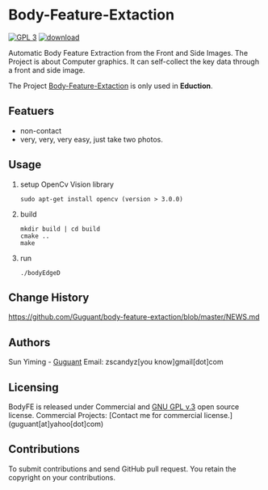 # Body-Feature-Extaction
[![GPL 3](https://img.shields.io/badge/license-GPL%203-green.svg)](https://www.gnu.org/licenses/gpl-3.0.en.html)  [![download](https://img.shields.io/badge/download-2.0.0-blue.svg)](https://github.com/Guguant/body-feature-extaction/releases/tag/2.0)

Automatic Body Feature Extraction from the Front and Side Images. The Project is about Computer graphics. It can self-collect the key data through a front and side image.

The Project [Body-Feature-Extaction](https://github.com/Guguant/Body-Feature-Extaction) is only used in **Eduction**.

## Featuers
* non-contact
* very, very, very easy, just take two photos.

## Usage
1. setup OpenCv Vision library

    ```
    sudo apt-get install opencv (version > 3.0.0)
    ```
2. build
    ```
    mkdir build | cd build
    cmake ..
    make
    ```
3. run
    ```
    ./bodyEdgeD
    ```

## Change History
https://github.com/Guguant/body-feature-extaction/blob/master/NEWS.md

## Authors
Sun Yiming - [Guguant](https://github.com/Guguant)
Email: zscandyz[you know]gmail[dot]com

## Licensing
BodyFE is released under Commercial and [GNU GPL v.3](https://www.gnu.org/licenses/gpl-3.0.en.html) open source license.
Commercial Projects: [Contact me for commercial license.] (guguant[at]yahoo[dot]com)

## Contributions
To submit contributions and send GitHub pull request. You retain the copyright on your contributions.
